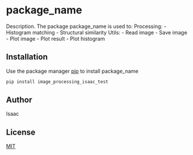 # package_name

Description. 
The package package_name is used to:
    Processing:
	    - Histogram matching
	    - Structural similarity
    Utils:
        - Read image
        - Save image
        - Plot image
        - Plot result
        - Plot histogram

## Installation

Use the package manager [pip](https://pip.pypa.io/en/stable/) to install package_name

```bash
pip install image_processing_isaac_test
```

## Author
Isaac

## License
[MIT](https://choosealicense.com/licenses/mit/)